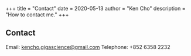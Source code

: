 +++
title = "Contact"
date = 2020-05-13
author = "Ken Cho"
description = "How to contact me."
+++

## Contact
Email: kencho.gigascience@gmail.com
Telephone: +852 6358 2232

